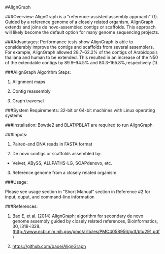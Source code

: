 #AlignGraph

###Overview:
AlignGraph is a "reference-assisted assembly approach" (1). Guided by a reference genome of a closely related organism, AlignGraph extends and joins de novo-assembled contigs or scaffolds. This approach will likely become the default option for many genome sequencing projects.

###Advantages:
Performance tests show AlignGraph is able to considerably improve the contigs and scaffolds from several assemblers. For example, AlignGraph allowed 28.7–62.3% of the contigs of Arabidopsis thaliana and human to be extended. This resulted in an increase of the N50 of the extendable contigs by 89.9–94.5% and 80.3–165.8%,respectively (1). 

###AlignGraph Algorithm Steps:

1. Alignment maps

2. Contig reassembly

3. Graph traversal

###System Requirements:
32-bit or 64-bit machines with Linux operating systems

###Installation:
Bowtie2 and BLAT/PBLAT are required to run AlignGraph

###Inputs:

1. Paired-end DNA reads in FASTA format

2. De novo contigs or scaffolds assembled by:

  * Velvet, ABySS, ALLPATHS-LG, SOAPdenovo, etc.

3. Reference genome from a closely related organism

###Usage:

Please see usage section in "Short Manual" section in Reference #2 for input, ouput, and command-line information

###References:
1. Bao E, et al. (2014) AlignGraph: algorithm for secondary de novo genome assembly guided by closely related references, Bioinformatics, 30, i319-i328. (http://www.ncbi.nlm.nih.gov/pmc/articles/PMC4058956/pdf/btu291.pdf)

2. https://github.com/baoe/AlignGraph
